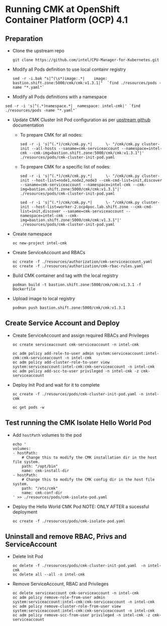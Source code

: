 # Running CMK at OpenShift Container Platform (OCP) 4.1

## Preparation
- Clone the upstream repo
    ```
    git clone https://github.com/intel/CPU-Manager-for-Kubernetes.git
    ```
- Modify all Pods definition to use local containr registry
    ```
    sed -r -i.bak "s|^(\s*)image:.*|    image: bastion.shift.zone:5000/cmk/cmk:v1.3.1|"  `find ./resources/pods -name "*.yaml"`

- Modify all Pods definitions with a namespace
```
sed -r -i 's|^(.*)namespace.*|  namespace: intel-cmk|' `find ./resources/pods -name "*.yaml"`
```

- Update CMK Cluster Init Pod configuration as per [upstream github](https://github.com/intel/CPU-Manager-for-Kubernetes/blob/master/docs/operator.md#prepare-cmk-nodes-by-running-cmk-cluster-init) documentation

    - To prepare CMK for all nodes:
        ```
        sed -r -i 's|^(.*)/cmk/cmk.py.*|      \- "/cmk/cmk.py cluster-init --all-hosts --saname=cmk-serviceaccount --namespace=intel-cmk --cmk-img=bastion.shift.zone:5000/cmk/cmk:v1.3.1"|' ./resources/pods/cmk-cluster-init-pod.yaml
        ```
    - To prepare CMK for a specific list of nodes:
        ```
        sed -r -i 's|^(.*)/cmk/cmk.py.*|      \- "/cmk/cmk.py cluster-init --host-list=node1,node2,node3 --cmk-cmd-list=init,discover --saname=cmk-serviceaccount --namespace=intel-cmk --cmk-img=bastion.shift.zone:5000/cmk/cmk:v1.3.1"|' ./resources/pods/cmk-cluster-init-pod.yaml

        sed -r -i 's|^(.*)/cmk/cmk.py.*|      \- "/cmk/cmk.py cluster-init --host-list=worker-2.ocp4poc.lab.shift.zone --cmk-cmd-list=init,discover --saname=cmk-serviceaccount --namespace=intel-cmk --cmk-img=bastion.shift.zone:5000/cmk/cmk:v1.3.1"|' ./resources/pods/cmk-cluster-init-pod.yaml
        ```

- Create namespace
    ```
    oc new-project intel-cmk
    ```

- Create ServiceAccount and RBACs
    ```
    oc create -f ./resources/authorization/cmk-serviceaccount.yaml
    oc create -f ./resources/authorization/cmk-rbac-rules.yaml
    ```

- Build CMK container and tag with the local registry
    ```
    podman build -t bastion.shift.zone:5000/cmk/cmk:v1.3.1 -f Dockerfile
    ```

- Upload image to local registry
    ```
    podman push bastion.shift.zone:5000/cmk/cmk:v1.3.1
    ```


## Create Service Account and Deploy

- Create ServiceAccount and assign required RBACs and Privileges
    ```
    oc create serviceaccount cmk-serviceaccount -n intel-cmk

    oc adm policy add-role-to-user admin system:serviceaccount:intel-cmk:cmk-serviceaccount -n intel-cmk
    oc adm policy add-cluster-role-to-user view system:serviceaccount:intel-cmk:cmk-serviceaccount -n intel-cmk
    oc adm policy add-scc-to-user privileged -n intel-cmk -z cmk-serviceaccount
    ```

- Deploy Init Pod and wait for it to complete
    ```
    oc create -f ./resources/pods/cmk-cluster-init-pod.yaml -n intel-cmk

    oc get pods -w
    ```
## Test running the CMK Isolate Hello World Pod

- Add `hostPath` volumes to the pod
    ```
    echo '
    volumes:
    - hostPath:
        # Change this to modify the CMK installation dir in the host file system.
        path: "/opt/bin"
        name: cmk-install-dir
    - hostPath:
        # Change this to modify the CMK config dir in the host file system.
        path: "/etc/cmk"
        name: cmk-conf-dir
    ' >> ./resources/pods/cmk-isolate-pod.yaml
    ```
- Deploy the Hello World CMK Pod
    NOTE: ONLY AFTER a sucessful deployment
    ```
    oc create -f ./resources/pods/cmk-isolate-pod.yaml
    ```

## Uninstall and remove RBAC, Privs and ServiceAccount

- Delete Init Pod
    ```
    oc delete -f ./resources/pods/cmk-cluster-init-pod.yaml  -n intel-cmk
    oc delete all --all -n intel-cmk
    ```

- Remove ServiceAccount, RBAC and Privileges
    ```
    oc delete serviceaccount cmk-serviceaccount -n intel-cmk
    oc adm policy remove-role-from-user admin system:serviceaccount:intel-cmk:cmk-serviceaccount -n intel-cmk
    oc adm policy remove-cluster-role-from-user view system:serviceaccount:intel-cmk:cmk-serviceaccount -n intel-cmk
    oc adm policy remove-scc-from-user privileged -n intel-cmk -z cmk-serviceaccount
    ```
